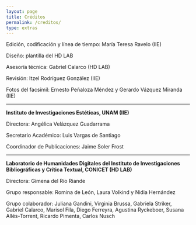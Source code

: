 ```yaml
---
layout: page
title: Créditos
permalink: /creditos/
type: extras
---
```


Edición, codificación y línea de tiempo: María Teresa Ravelo (IIE)

Diseño: plantilla del HD LAB

Asesoría técnica: Gabriel Calarco (HD LAB)

Revisión: Itzel Rodríguez González (IIE)

Fotos del facsímil: Ernesto Peñaloza Méndez y Gerardo Vázquez Miranda (IIE)

* * *

**Instituto de Investigaciones Estéticas, UNAM (IIE)**

Directora: Angélica Velázquez Guadarrama

Secretario Académico: Luis Vargas de Santiago  

Coordinador de Publicaciones: Jaime Soler Frost  




* * *

**Laboratorio de Humanidades Digitales del Instituto de Investigaciones Bibliográficas y Crítica Textual, CONICET (HD LAB)**  

Directora: Gimena del Río Riande  

Grupo responsable: Romina de León, Laura Volkind y Nidia Hernández



Grupo colaborador: Juliana Gandini, Virginia Brussa, Gabriela Striker, Gabriel Calarco,  Marisol Fila, Diego Ferreyra, Agustina Ryckeboer, Susana Allés-Torrent, Ricardo Pimenta, Carlos Nusch





